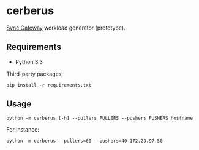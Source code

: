 cerberus
========

[Sync Gateway](http://docs.couchbase.com/sync-gateway/) workload generator (prototype).


Requirements
------------

* Python 3.3

Third-party packages:

    pip install -r requirements.txt

Usage
-----

    python -m cerberus [-h] --pullers PULLERS --pushers PUSHERS hostname

For instance:

    python -m cerberus --pullers=60 --pushers=40 172.23.97.50
